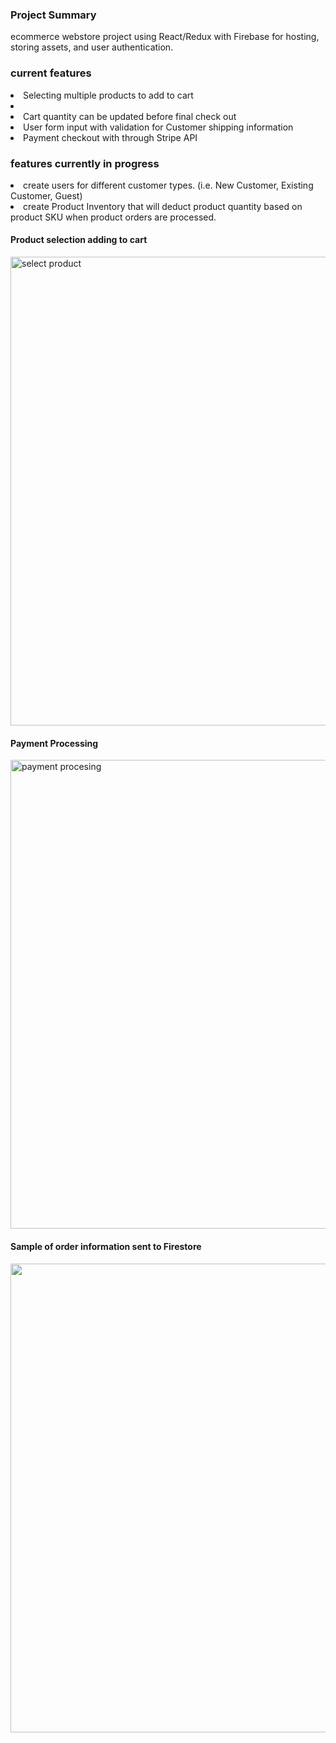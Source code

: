 <h3>Project Summary</h3>
<div><p>ecommerce webstore project using React/Redux with Firebase for hosting, storing assets, and user authentication. </p></div>

<h3>current features</h3>
<div>
<li>Selecting multiple products to add to cart<li>
<li>Cart quantity can be updated before final check out</li>
<li>User form input with validation for Customer shipping information</li>
<li>Payment checkout with through Stripe API</li>
</div>

<h3>features currently in progress</h3>
<div>
<li>
create users for different customer types. (i.e. New Customer, Existing Customer, Guest)</li>
<li>create Product Inventory that will deduct product quantity based on product SKU when product orders are processed.</li>
<div>

<h4>Product selection adding to cart</h4>
<img alt='select product' src='https://firebasestorage.googleapis.com/v0/b/webstore-3722d.appspot.com/o/select.gif?alt=media&token=6a7871c1-6cac-4837-85c1-c36ddebfc753' width="750"/>

<h4>Payment Processing</h4>
<img alt='payment procesing' src='https://firebasestorage.googleapis.com/v0/b/webstore-3722d.appspot.com/o/checkout.gif?alt=media&token=66d19942-cc24-42d6-84d1-f59dbc599672' width="750"/>

<h4>Sample of order information sent to Firestore</h4>
<img src='https://firebasestorage.googleapis.com/v0/b/webstore-3722d.appspot.com/o/Screen%20Shot%202019-10-28%20at%204.51.11%20PM.png?alt=media&token=0ccd45eb-f30f-4435-ab1f-13b82be15083' width="750"/>

